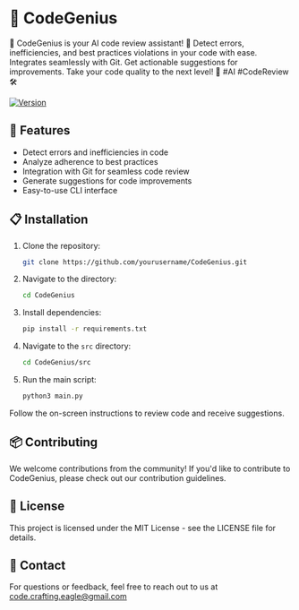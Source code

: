 # 🤖 CodeGenius

🤖 CodeGenius is your AI code review assistant! 🚀 Detect errors, inefficiencies, and best practices violations in your code with ease. Integrates seamlessly with Git. Get actionable suggestions for improvements. Take your code quality to the next level! 🌟 #AI #CodeReview 🛠️

[![Version](https://img.shields.io/badge/version-1.0.0-blue.svg)](https://github.com/yourusername/CodeGenius)

## 🚀 Features

- Detect errors and inefficiencies in code
- Analyze adherence to best practices
- Integration with Git for seamless code review
- Generate suggestions for code improvements
- Easy-to-use CLI interface

## 📋 Installation

1. Clone the repository:
   ```bash
   git clone https://github.com/yourusername/CodeGenius.git
   ```
2. Navigate to the directory:
   ```bash
   cd CodeGenius
   ```
3. Install dependencies:
   ```bash
   pip install -r requirements.txt
   ```
   
4. Navigate to the `src` directory:
   ```bash
   cd CodeGenius/src
   ```
      
5. Run the main script:
   ```bash
   python3 main.py
   ```

Follow the on-screen instructions to review code and receive suggestions.

## 📦 Contributing

We welcome contributions from the community! If you'd like to contribute to CodeGenius, please check out our contribution guidelines.

## 📄 License

This project is licensed under the MIT License - see the LICENSE file for details.

## 📧 Contact
For questions or feedback, feel free to reach out to us at code.crafting.eagle@gmail.com
